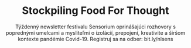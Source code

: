 ---
published: true
title: Stockpiling Food For Thought
subtitle: "Týždenný newsletter festivalu Sensorium oprinášajúci rozhovory s poprednými umelcami a mysliteľmi o izolácií, prepojení, kreativite a širšom kontexte pandémie Covid-19. Registruj sa na odber: bit.ly/nlsens"
blog_url: articles
body_classes: 'header-image fullwidth'
sitemap:
    changefreq: monthly
    priority: !!float 1
content:
    items: '@self.children'
    order:
        by: date
        dir: desc
    limit: 10
5senso    pagination: true
feed:
    description: 'Stockpiling Food For Thought'
    limit: 10
pagination: true
readmoretext: Čítať viac
---
